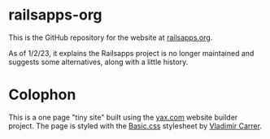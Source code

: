 # railsapps-org

This is the GitHub repository for the website at [railsapps.org](https://railsapps.org).

As of 1/2/23, it explains the Railsapps project is no longer maintained and suggests some alternatives, along with a little history.

# Colophon

This is a one page "tiny site" built using the [yax.com](https://yax.com/) website builder project. The page is styled with the [Basic.css](https://vladocar.github.io/Basic.css/) stylesheet by [Vladimir Carrer](http://www.vcarrer.com/).
